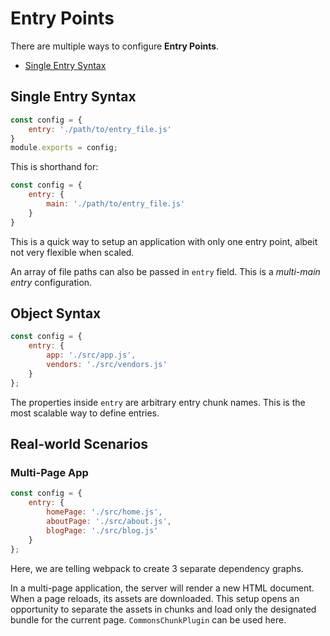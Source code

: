 # Entry Points

There are multiple ways to configure **Entry Points**.
* [Single Entry Syntax](#single-entry-syntax)

## Single Entry Syntax

```javascript
const config = {
    entry: './path/to/entry_file.js'
}
module.exports = config;
```

This is shorthand for:

```javascript
const config = {
    entry: {
        main: './path/to/entry_file.js'
    }
}
```

This is a quick way to setup an application with only one entry point, albeit not very flexible when scaled.

An array of file paths can also be passed in `entry` field. This is a _multi-main entry_ configuration.

## Object Syntax

```javascript
const config = {
    entry: {
        app: './src/app.js',
        vendors: './src/vendors.js'
    }
};
```

The properties inside `entry` are arbitrary entry chunk names. This is the most scalable way to define entries.


## Real-world Scenarios

### Multi-Page App

```javascript
const config = {
    entry: {
        homePage: './src/home.js',
        aboutPage: './src/about.js',
        blogPage: './src/blog.js'
    }
};
```

Here, we are telling webpack to create 3 separate dependency graphs.

In a multi-page application, the server will render a new HTML document. When a page reloads, its assets are downloaded. This setup opens an opportunity to separate the assets in chunks and load only the designated bundle for the current page. `CommonsChunkPlugin` can be used here.


